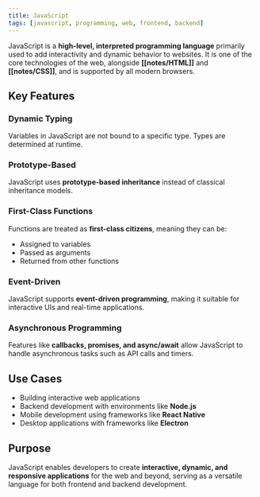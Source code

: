 ```yaml
---
title: JavaScript
tags: [javascript, programming, web, frontend, backend]
---
```

JavaScript is a **high-level, interpreted programming language** primarily used to add interactivity and dynamic behavior to websites. It is one of the core technologies of the web, alongside **[[notes/HTML]]** and **[[notes/CSS]]**, and is supported by all modern browsers.

## Key Features
### Dynamic Typing
Variables in JavaScript are not bound to a specific type. Types are determined at runtime.
### Prototype-Based
JavaScript uses **prototype-based inheritance** instead of classical inheritance models.
### First-Class Functions
Functions are treated as **first-class citizens**, meaning they can be:
- Assigned to variables
- Passed as arguments
- Returned from other functions
### Event-Driven
JavaScript supports **event-driven programming**, making it suitable for interactive UIs and real-time applications.
### Asynchronous Programming
Features like **callbacks, promises, and async/await** allow JavaScript to handle asynchronous tasks such as API calls and timers.

## Use Cases
- Building interactive web applications  
- Backend development with environments like **Node.js**  
- Mobile development using frameworks like **React Native**  
- Desktop applications with frameworks like **Electron**  

## Purpose
JavaScript enables developers to create **interactive, dynamic, and responsive applications** for the web and beyond, serving as a versatile language for both frontend and backend development.
